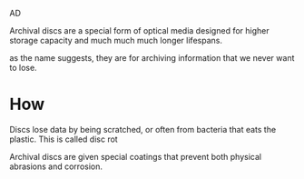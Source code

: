 AD

Archival discs are a special form of optical media designed for higher storage capacity and much much much longer lifespans.

as the name suggests, they are for archiving information that we never want to lose.

# How
Discs lose data by being scratched, or often from bacteria that eats the plastic.
	This is called disc rot

Archival discs are given special coatings that prevent both physical abrasions and corrosion. 